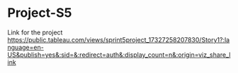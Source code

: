 # Project-S5

Link for the project
https://public.tableau.com/views/sprint5project_17327258207830/Story1?:language=en-US&publish=yes&:sid=&:redirect=auth&:display_count=n&:origin=viz_share_link

